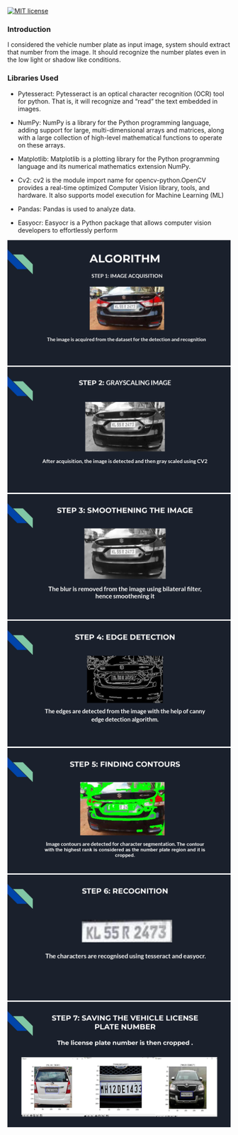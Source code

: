 
[![MIT license](https://img.shields.io/badge/License-MIT-blue.svg)](https://lbesson.mit-license.org/)

### Introduction

I considered the vehicle number plate as input image,
system should extract that number from the image. It should recognize the number plates even in the low light or shadow like conditions.

### Libraries Used

- Pytesseract: Pytesseract is an optical character recognition (OCR) tool for python. That is, it will recognize and “read” the text embedded in images.

- NumPy: NumPy is a library for the Python programming language, adding support for large, multi-dimensional arrays and matrices, along with a large collection of high-level mathematical functions to operate on these arrays.

- Matplotlib: Matplotlib is a plotting library for the Python programming language and its numerical mathematics extension NumPy.

- Cv2: cv2 is the module import name for opencv-python.OpenCV provides a real-time optimized Computer Vision library, tools, and hardware. It also supports model execution for Machine Learning (ML)

- Pandas: Pandas is used to analyze data.

- Easyocr: Easyocr is a Python package that allows computer vision developers to effortlessly perform
              

![](https://github.com/akshxyjagtap/Data-Science/blob/main/License%20Plate%20Detection/images/final%20ppt_page-0007.jpg)
![](https://github.com/akshxyjagtap/Data-Science/blob/main/License%20Plate%20Detection/images/final%20ppt_page-0008.jpg)
![](https://github.com/akshxyjagtap/Data-Science/blob/main/License%20Plate%20Detection/images/final%20ppt_page-0009.jpg)
![](https://github.com/akshxyjagtap/Data-Science/blob/main/License%20Plate%20Detection/images/final%20ppt_page-0010.jpg)
![](https://github.com/akshxyjagtap/Data-Science/blob/main/License%20Plate%20Detection/images/final%20ppt_page-0011.jpg)
![](https://github.com/akshxyjagtap/Data-Science/blob/main/License%20Plate%20Detection/images/final%20ppt_page-0012.jpg)
![](https://github.com/akshxyjagtap/Data-Science/blob/main/License%20Plate%20Detection/images/final%20ppt_page-0013.jpg)

